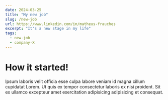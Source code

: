 ```yaml
---
date: 2024-03-25
title: "My new job"
slug: /new-job
url: https://www.linkedin.com/in/matheus-frauches
excerpt: "It's a new stage in my life"
tags:
  - new-job
  - company-X
---
```


# How it started!

Ipsum laboris velit officia esse culpa labore veniam id magna cillum cupidatat Lorem. Ut quis ex tempor consectetur laboris ex nisi proident. Sit ex ullamco excepteur amet exercitation adipisicing adipisicing et consequat.
